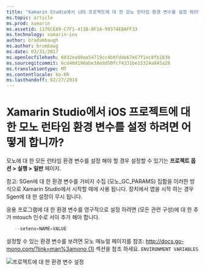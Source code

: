 ```yaml
---
title: "Xamarin Studio에서 iOS 프로젝트에 대 한 모노 런타임 환경 변수를 설정 하려면 어떻게 합니까?"
ms.topic: article
ms.prod: xamarin
ms.assetid: 1176CEA9-C7F1-411B-8F1A-99374E8AFF33
ms.technology: xamarin-ios
author: bradumbaugh
ms.author: brumbaug
ms.date: 03/31/2017
ms.openlocfilehash: 6032ea89aa54719cc4b0fdde67e67f1ec8fb183b
ms.sourcegitcommit: 6cd40d190abe38edd50fc74331be15324a845a28
ms.translationtype: MT
ms.contentlocale: ko-KR
ms.lasthandoff: 02/27/2018
---
```

# <a name="how-do-i-set-mono-runtime-environment-variables-for-ios-projects-in-xamarin-studio"></a>Xamarin Studio에서 iOS 프로젝트에 대 한 모노 런타임 환경 변수를 설정 하려면 어떻게 합니까?

모노에 대 한 모든 런타임 환경 변수를 설정 해야 할 경우 설정할 수 있기는 **프로젝트 옵션 > 실행 > 일반** 페이지.

참고: SGen에 대 한 환경 변수를 가비지 수집 (모노\_GC\_PARAMS) 집합을 이러한 방식으로 Xamarin Studio에서 시작할 때에 사용 됩니다. 장치에서 앱을 시작 하는 경우 Sgen에 대 한 설정이 무시 됩니다. 

응용 프로그램에 대 한 환경 변수를 영구적으로 설정 하려면 (모든 관련 구성)에 대 한 추가 mtouch 인수로 서이 추가 해야 합니다.

```csharp
   --setenv=NAME=VALUE
```

설정할 수 있는 환경 변수를 보려면 모노 매뉴얼 페이지를 참조: [http://docs.go-mono.com/?link=man%3amono (1)](http://docs.go-mono.com/?link=man%3amono(1)) 섹션을 참조 하세요. `ENVIRONMENT VARIABLES`

![](xs-mono-runtime-images/environment-variables.jpg "프로젝트에 대 한 환경 변수 설정")
